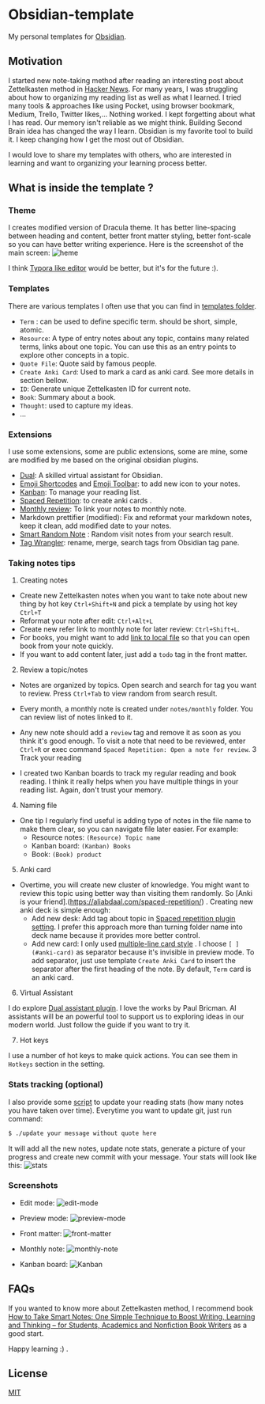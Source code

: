 # Obsidian-template
My personal templates for  [Obsidian](https://obsidian.md).
## Motivation

I started new note-taking method after reading an interesting post about Zettelkasten method in [Hacker News](https://news.ycombinator.com/item?id=25803132). For many years, I was struggling about how to organizing my reading list as well as what I learned. I tried many tools & approaches like using Pocket, using browser bookmark, Medium, Trello, Twitter likes,... Nothing worked. I kept forgetting about what I has read. Our memory isn't reliable as we might think. Building Second Brain idea has changed the way I learn. Obsidian is my favorite tool to build it. I keep changing how I get the most out of Obsidian.

I would love to share my templates with others, who are interested in learning and want to organizing your learning process better. 
## What is inside the template ?
### Theme
I creates modified version of Dracula theme. It has better line-spacing between heading and content, better front matter styling, better font-scale so you can have better writing experience.
Here is the screenshot of the main screen:
![heme](screenshots/theme.png)

I think [Typora like editor](https://trello.com/c/pXHHXIzj/18-wysiwyg-editor-like-typora) would be better, but it's for the future :). 
### Templates
There are various templates I often use that you can find in [templates folder](notes/templates).
- `Term` : can be used to define specific term.  should be short, simple, atomic.
- `Resource`: A type of entry notes about any topic, contains many related terms, links about one topic. You can use this as an entry points to explore other concepts in a topic.
- `Quote File`: Quote said by famous people.
- `Create Anki Card`: Used to mark a card as anki card. See more details in section bellow.
- `ID`: Generate unique Zettelkasten ID for current note.
- `Book`: Summary about a book.
- `Thought`: used to capture my ideas.
- ...
### Extensions
I use some extensions, some are public extensions, some are mine, some are modified by me based on the original obsidian plugins.

- [Dual](https://github.com/Psionica/dual-obsidian-client): A skilled virtual assistant for Obsidian.
- [Emoji Shortcodes](https://github.com/phibr0/obsidian-emoji-shortcodes) and [Emoji Toolbar](https://github.com/oliveryh/obsidian-emoji-toolbar): to add new icon to your notes.
- [Kanban](https://github.com/mgmeyers/obsidian-kanban): To manage your reading list.
- [Spaced Repetition](https://github.com/st3v3nmw/obsidian-spaced-repetition): to create anki cards .
- [Monthly review](https://github.com/tuan3w/monthly-review-obsidian): To link your notes to monthly note.
- Markdown prettifier (modified):  Fix and reformat your markdown notes, keep it clean, add modified date to your notes.
- [Smart Random Note](https://github.com/erichalldev/obsidian-smart-random-note) : Random visit notes from your search result.
- [Tag Wrangler](https://github.com/pjeby/tag-wrangler): rename, merge, search tags from Obsidian tag pane.
### Taking notes tips
1. Creating notes

- Create new Zettelkasten notes when you want to take note about new thing by hot key `Ctrl+Shift+N` and pick a template by using hot key `Ctrl+T`
- Reformat your note after edit: `Ctrl+Alt+L`
- Create new refer link to monthly note for later review: `Ctrl+Shift+L`.
- For books, you might want to add [link to local file](https://forum.obsidian.md/t/how-to-link-a-local-file-in-obsidian/5815) so that you can open book from your note quickly.
- If you want to add content later,  just add a `todo` tag in the front matter. 
2. Review a topic/notes

- Notes are organized by topics. Open search and search for tag you want to review. Press `Ctrl+Tab` to view random from search result. 
- Every month, a monthly note is created under `notes/monthly` folder. You can review list of notes linked to it.
- Any new note should add a `review` tag and remove it as soon as you think it's good enough. To visit a note that need to be reviewed, enter `Ctrl+R` or exec command `Spaced Repetition: Open a note for review`.
3 Track your reading

- I created two Kanban boards to track my regular reading and book reading. I think it really helps when you have multiple things in your reading list.  Again, don't trust your memory.


4. Naming file

- One tip I regularly find useful is adding type of notes in the file name to make them clear, so you can navigate file later easier. For example:
	- Resource notes: `(Resource) Topic name`
	- Kanban board: `(Kanban) Books`
	- Book: `(Book) product`
5. Anki card

- Overtime, you will create new cluster of knowledge. You might want to review this topic using  better way than visiting them randomly. So [Anki is your friend].(https://aliabdaal.com/spaced-repetition/) . Creating new anki deck is simple enough:
	- Add new desk: Add tag about topic in [Spaced repetition plugin setting](https://github.com/st3v3nmw/obsidian-spaced-repetition). I prefer this approach more than turning folder name into deck name because it provides more better control.
	- Add new card: I only used [multiple-line card style](https://github.com/st3v3nmw/obsidian-spaced-repetition/wiki/Flashcard-Types#multi-line-basic) . I choose  `[ ](#anki-card)`  as separator because it's invisible in preview mode.  To add separator, just use template `Create Anki Card` to insert the separator after the first heading of the note. By default, `Term` card is an anki card. 

6. Virtual Assistant


I do explore [Dual assistant plugin](https://github.com/Psionica/dual-obsidian-client). I love the works by Paul Bricman. AI assistants will be an powerful tool to support us to exploring ideas in our modern world. Just follow the guide if you want to try it.

7. Hot keys

 I use a number of hot keys to make quick actions. You can see them in `Hotkeys` section in the setting. 
### Stats tracking (optional)
 I also provide some [script](./update_stats.py) to update your reading stats (how many notes you have taken over time). Everytime you want to update git, just run command:
 ```bash
 $ ./update your message without quote here
 ```
 
 It will add all the new notes, update note stats, generate a picture of your progress and create new commit with your message. Your stats will look like this:
 ![stats](stats.png)
### Screenshots

- Edit mode:
![edit-mode](screenshots/edit-mode.png)

- Preview mode:
![preview-mode](screenshots/preview-mode.png)

- Front matter:
![front-matter](screenshots/front-matter.png)

- Monthly note:
![monthly-note](screenshots/monthly-note.png)

- Kanban board:
![Kanban](screenshots/kanban.png)

## FAQs

If you wanted to know more about Zettelkasten method, I recommend book [How to Take Smart Notes: One Simple Technique to Boost Writing, Learning and Thinking – for Students, Academics and Nonfiction Book Writers](https://www.amazon.com/gp/product/1542866502/) as a good start.

Happy learning :) .
## License
[MIT](LICENSE)

